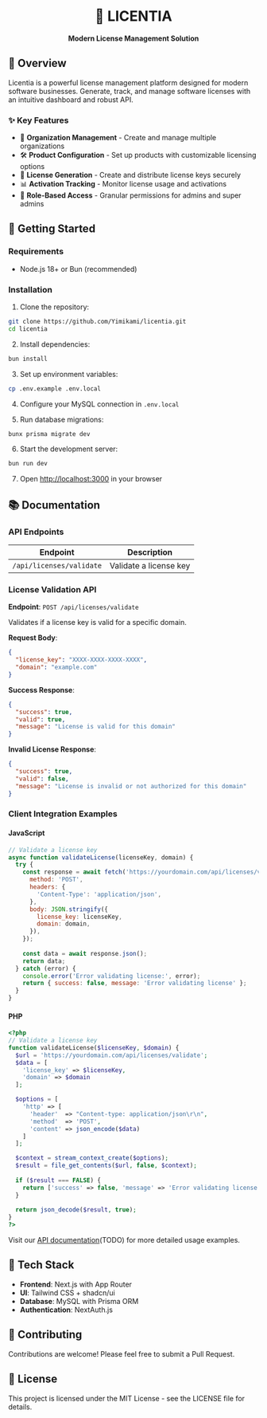 <div align="center">

# 🔐 LICENTIA

**Modern License Management Solution**


</div>

## 🌟 Overview

Licentia is a powerful license management platform designed for modern software businesses. Generate, track, and manage software licenses with an intuitive dashboard and robust API.

### ✨ Key Features

- 🏢 **Organization Management** - Create and manage multiple organizations
- 🛠️ **Product Configuration** - Set up products with customizable licensing options
- 🔑 **License Generation** - Create and distribute license keys securely
- 📊 **Activation Tracking** - Monitor license usage and activations
- 👥 **Role-Based Access** - Granular permissions for admins and super admins

## 🚀 Getting Started

### Requirements

- Node.js 18+ or Bun (recommended)

### Installation

1. Clone the repository:
```bash
git clone https://github.com/Yimikami/licentia.git
cd licentia
```

2. Install dependencies:
```bash
bun install
```

3. Set up environment variables:
```bash
cp .env.example .env.local
```

4. Configure your MySQL connection in `.env.local`

5. Run database migrations:
```bash
bunx prisma migrate dev
```

6. Start the development server:
```bash
bun run dev
```

7. Open [http://localhost:3000](http://localhost:3000) in your browser

## 📚 Documentation

### API Endpoints

| Endpoint | Description |
|----------|-------------|
| `/api/licenses/validate` | Validate a license key |

### License Validation API

**Endpoint**: `POST /api/licenses/validate`

Validates if a license key is valid for a specific domain.

**Request Body**:
```json
{
  "license_key": "XXXX-XXXX-XXXX-XXXX",
  "domain": "example.com"
}
```

**Success Response**:
```json
{
  "success": true,
  "valid": true,
  "message": "License is valid for this domain"
}
```

**Invalid License Response**:
```json
{
  "success": true,
  "valid": false,
  "message": "License is invalid or not authorized for this domain"
}
```

### Client Integration Examples

#### JavaScript
```javascript
// Validate a license key
async function validateLicense(licenseKey, domain) {
  try {
    const response = await fetch('https://yourdomain.com/api/licenses/validate', {
      method: 'POST',
      headers: {
        'Content-Type': 'application/json',
      },
      body: JSON.stringify({
        license_key: licenseKey,
        domain: domain,
      }),
    });
    
    const data = await response.json();
    return data;
  } catch (error) {
    console.error('Error validating license:', error);
    return { success: false, message: 'Error validating license' };
  }
}
```

#### PHP
```php
<?php
// Validate a license key
function validateLicense($licenseKey, $domain) {
  $url = 'https://yourdomain.com/api/licenses/validate';
  $data = [
    'license_key' => $licenseKey,
    'domain' => $domain
  ];

  $options = [
    'http' => [
      'header'  => "Content-type: application/json\r\n",
      'method'  => 'POST',
      'content' => json_encode($data)
    ]
  ];

  $context = stream_context_create($options);
  $result = file_get_contents($url, false, $context);
  
  if ($result === FALSE) {
    return ['success' => false, 'message' => 'Error validating license'];
  }
  
  return json_decode($result, true);
}
?>
```

Visit our [API documentation](/api-docs)(TODO) for more detailed usage examples.

## 🔧 Tech Stack

- **Frontend**: Next.js with App Router
- **UI**: Tailwind CSS + shadcn/ui
- **Database**: MySQL with Prisma ORM
- **Authentication**: NextAuth.js

## 🤝 Contributing

Contributions are welcome! Please feel free to submit a Pull Request.

## 📄 License

This project is licensed under the MIT License - see the LICENSE file for details.
